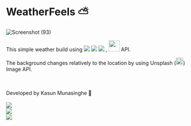 
# WeatherFeels ⛅

![Screenshot (93)](https://user-images.githubusercontent.com/69706145/154614650-156b9a45-2ab1-4d61-bc54-f80472522451.png)



This simple weather build using <img src="https://img.shields.io/badge/HTML5-E34F26?style=for-the-badge&logo=html5&logoColor=white">&nbsp;<img src="https://img.shields.io/badge/CSS-239120?&style=for-the-badge&logo=css3&logoColor=white">&nbsp;<img src="https://img.shields.io/badge/JavaScript-F7DF1E?style=for-the-badge&logo=javascript&logoColor=black"> , <img src="https://user-images.githubusercontent.com/69706145/154615612-67e28495-2add-4763-acb8-f1cccd4727a7.png" height="30px" width="auto"> API.

The background changes relatively to the location by using  Unsplash (<img src="https://user-images.githubusercontent.com/69706145/154615951-586230e4-8c14-4d17-bd97-e597417ff67b.svg" height="20px" width="auto">) Image API.

<br/>
<br/>
Developed by Kasun Munasinghe 👾<br/><br/>
<a href="https://www.linkedin.com/in/kumunasinghe/"><img src="https://img.shields.io/badge/LinkedIn-0077B5?style=for-the-badge&logo=linkedin&logoColor=white"/></a><br/>
<a href="https://www.facebook.com/kasunudakara/"><img src="https://img.shields.io/badge/Facebook-1877F2?style=for-the-badge&logo=facebook&logoColor=white"/></a><br/>
<a href="https://github.com/kuMunasinghe"><img src="https://img.shields.io/badge/GitHub-100000?style=for-the-badge&logo=github&logoColor=white"/></a><br/>




